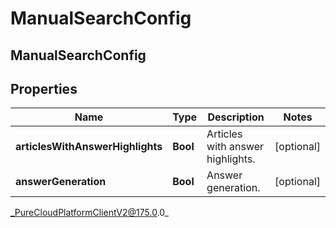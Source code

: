 # ManualSearchConfig

## ManualSearchConfig

## Properties

|Name | Type | Description | Notes|
|------------ | ------------- | ------------- | -------------|
| **articlesWithAnswerHighlights** | **Bool** | Articles with answer highlights. | [optional] |
| **answerGeneration** | **Bool** | Answer generation. | [optional] |



_PureCloudPlatformClientV2@175.0.0_

